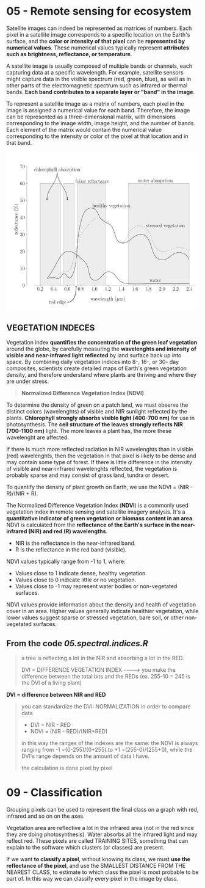 # 05 - Remote sensing for ecosystem
Satellite images can indeed be represented as matrices of numbers. Each pixel in a satellite image corresponds to a specific location on the Earth's surface, and the **color or intensity of that pixel** can be **represented by numerical values**. These numerical values typically represent **attributes such as brightness, reflectance, or temperature**.

A satellite image is usually composed of multiple bands or channels, each capturing data at a specific wavelength. For example, satellite sensors might capture data in the visible spectrum (red, green, blue), as well as in other parts of the electromagnetic spectrum such as infrared or thermal bands. **Each band contributes to a separate layer or "band" in the image**.

To represent a satellite image as a matrix of numbers, each pixel in the image is assigned a numerical value for each band. Therefore, the image can be represented as a three-dimensional matrix, with dimensions corresponding to the image width, image height, and the number of bands.
Each element of the matrix would contain the numerical value corresponding to the intensity or color of the pixel at that location and in that band.

![Spectral signatures](Screenshot.png)

## VEGETATION INDECES

Vegetation index **quantifies the concentration of the green leaf vegetation** around the globe, by carefully measuring the **wavelenghts and intensity of visible and near-infrared light reflected** by land surface back up into space.
By combining daily vegetation indices into 8-, 16-, or 30- day composites, scientists create detailed maps of Earth's green vegetation density, and therefore understand where plants are thriving and where they are under stress.

> **Normalized Difference Vegetation Index (NDVI)**

To determine the density of green on a patch land, we must observe the distinct colors (wavelenghts) of visible and NIR sunlight reflected by the plants. **Chlorophyll strongly absorbs visible light (400-700 nm)** for use in photosynthesis. The **cell structure of the leaves strongly reflects NIR (700-1100 nm)** light.
The more leaves a plant has, the more these wavelenght are affected.

If there is much more reflected radiation in NIR wavelenghts than in visible (red) wavelenghts, then the vegetation in that pixel is likely to be dense and may contain some type of forest. If there is little difference in the intensity of visible and near-infrared wavelenghts reflected, the vegetation is probably sparse and may consist of grass land, tundra or desert. 

To quantify the density of plant growth on Earth, we use the NDVI = (NIR - R)/(NIR + R).

The Normalized Difference Vegetation Index (**NDVI**) is a commonly used vegetation index in remote sensing and satellite imagery analysis. It's a **quantitative indicator of green vegetation or biomass content in an area**. NDVI is calculated from the **reflectance of the Earth's surface in the near-infrared (NIR) and red (R) wavelengths**.

* NIR is the reflectance in the near-infrared band.
* R is the reflectance in the red band (visible).

NDVI values typically range from -1 to 1, where:

+ Values close to 1 indicate dense, healthy vegetation.
+ Values close to 0 indicate little or no vegetation.
+ Values close to -1 may represent water bodies or non-vegetated surfaces.

NDVI values provide information about the density and health of vegetation cover in an area. Higher values generally indicate healthier vegetation, while lower values suggest sparse or stressed vegetation, bare soil, or other non-vegetated surfaces.

## From the code _05.spectral.indices.R_
> a tree is reflecting a lot in the NIR and absorbing a lot in the RED.
>
> DVI = DIFFERENCE VEGETATION INDEX ----> you make the difference between the total bits and the REDs (ex. 255-10 = 245 is the DVI of a living plant)

**DVI = difference between NIR and RED**

> you can standardize the DVI: NORMALIZATION in order to compare data
> 
> + DVI = NIR - RED
> + NDVI = (NIR - RED)/(NIR+RED)
>
> in this way the ranges of the indexes are the same: the NDVI is always ranging from -1 =(0-255)/(0+255) to +1 =(255-0)/(255+0), while the DVI's range depends on the amount of data I have.
>
> the calculation is done pixel by pixel

# 09 - Classification
Grouping pixels can be used to represent the final class on a graph with red, infrared and so on on the axes.

Vegetation area are reflective a lot in the infrared area (not in the red since they are doing photosynthesis). Water absorbs all the infrared light and may reflect red.
These pixels are called TRAINING SITES, something that can explain to the software which clusters (or classes) are present.

If we want **to classify a pixel**, without knowing its class, we must **use the reflectance of the pixel**, and use the SMALLEST DISTANCE FROM THE NEAREST CLASS, to estimate to which class the pixel is most probable to be part of. In this way we can classify every pixel in the image by class.

